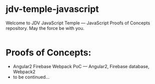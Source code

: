 # jdv-temple-javascript
Welcome to JDV JavaScript Temple — JavaScript Proofs of Concepts repository. May the force be with you.

<p align="center">
	<img src="https://github.com/jedivision-software/jdv-temple-javascript/blob/master/img/jedi-js-temple.jpg?raw=true" alt=""/>
</p>

# Proofs of Concepts:

* Angular2 Firebase Webpack PoC — Angular2, Firebase database, Webpack2
* to be continued...

